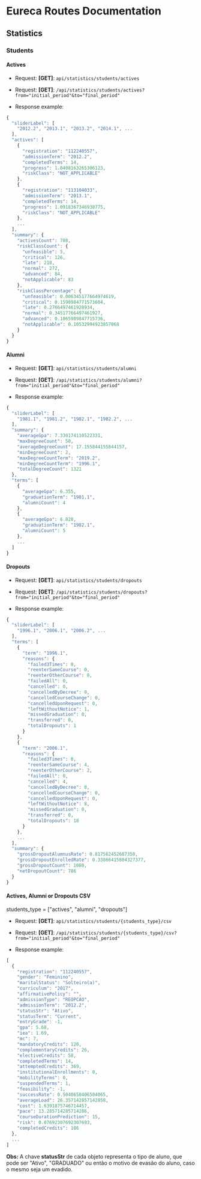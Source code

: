 # Eureca Routes Documentation

## Statistics

### Students

#### **Actives**

- Request: **[GET]**:  `api/statistics/students/actives`
- Request: **[GET]**: `/api/statistics/students/actives?from="initial_period"&to="final_period"`

- Response example:

```javascript
{
  "sliderLabel": [
    "2012.2", "2013.1", "2013.2", "2014.1", ...
  ],
  "actives": [
    {
      "registration": "112240557",
      "admissionTerm": "2012.2",
      "completedTerms": 14,
      "progress": 1.0408163265306123,
      "riskClass": "NOT_APPLICABLE"
    },
    {
      "registration": "113104033",
      "admissionTerm": "2013.1",
      "completedTerms": 14,
      "progress": 1.0918367346938775,
      "riskClass": "NOT_APPLICABLE"
    },
    ...
  ],
  "summary": {
    "activesCount": 788,
    "riskClassCount": {
      "unfeasible": 5,
      "critical": 126,
      "late": 218,
      "normal": 272,
      "advanced": 84,
      "notApplicable": 83
    },
    "riskClassPercentage": {
      "unfeasible": 0.006345177664974619,
      "critical": 0.1598984771573604,
      "late": 0.2766497461928934,
      "normal": 0.34517766497461927,
      "advanced": 0.1065989847715736,
      "notApplicable": 0.10532994923857868
    }
  }
}
```

#### **Alumni**

- Request: **[GET]**:  `api/statistics/students/alumni`
- Request: **[GET]**: `/api/statistics/students/alumni?from="initial_period"&to="final_period"`

- Response example:

```javascript
{
  "sliderLabel": [
    "1981.1", "1981.2", "1982.1", "1982.2", ...
  ],
  "summary": {
    "averageGpa": 7.330174110522331,
    "maxDegreeCount": 50,
    "averageDegreeCount": 17.155844155844157,
    "minDegreeCount": 2,
    "maxDegreeCountTerm": "2019.2",
    "minDegreeCountTerm": "1996.1",
    "totalDegreeCount": 1321
  },
  "terms": [
    {
      "averageGpa": 6.355,
      "graduationTerm": "1981.1",
      "alumniCount": 4
    },
    {
      "averageGpa": 6.828,
      "graduationTerm": "1982.1",
      "alumniCount": 5
    },
    ...
  ]
}
```

#### **Dropouts**

- Request: **[GET]**:  `api/statistics/students/dropouts`
- Request: **[GET]**: `/api/statistics/students/dropouts?from="initial_period"&to="final_period"`

- Response example:

```javascript
{
  "sliderLabel": [
    "1996.1", "2006.1", "2006.2", ...
  ],
  "terms": [
    {
      "term": "1996.1",
      "reasons": {
        "failed3Times": 0,
        "reenterSameCourse": 0,
        "reenterOtherCourse": 0,
        "failedAll": 0,
        "cancelled": 0,
        "cancelledByDecree": 0,
        "cancelledCourseChange": 0,
        "cancelledUponRequest": 0,
        "leftWithoutNotice": 1,
        "missedGraduation": 0,
        "transferred": 0,
        "totalDropouts": 1
      }
    },
    {
      "term": "2006.1",
      "reasons": {
        "failed3Times": 0,
        "reenterSameCourse": 4,
        "reenterOtherCourse": 2,
        "failedAll": 0,
        "cancelled": 4,
        "cancelledByDecree": 0,
        "cancelledCourseChange": 0,
        "cancelledUponRequest": 0,
        "leftWithoutNotice": 8,
        "missedGraduation": 0,
        "transferred": 0,
        "totalDropouts": 18
      }
    },
    ...
  ],
  "summary": {
    "grossDropoutAlumnusRate": 0.817562452687358,
    "grossDropoutEnrolledRate": 0.33866415804327377,
    "grossDropoutCount": 1080,
    "netDropoutCount": 786
  }
}
```

#### **Actives, Alumni or Dropouts CSV**

students_type = ["actives", "alumni", "dropouts"]

- Request: **[GET]**:  `api/statistics/students/{students_type}/csv`
- Request: **[GET]**: `/api/statistics/students/{students_type}/csv?from="initial_period"&to="final_period"`

- Response example:

```javascript
[
  {
    "registration": "112240557",
    "gender": "Feminino",
    "maritalStatus": "Solteiro(a)",
    "curriculum": "2017",
    "affirmativePolicy": "",
    "admissionType": "REOPCAO",
    "admissionTerm": "2012.2",
    "statusStr": "Ativo",
    "statusTerm": "Current",
    "entryGrade": -1,
    "gpa": 5.68,
    "iea": 1.69,
    "mc": 7,
    "mandatoryCredits": 120,
    "complementaryCredits": 26,
    "electiveCredits": 58,
    "completedTerms": 14,
    "attemptedCredits": 369,
    "institutionalEnrollments": 0,
    "mobilityTerms": 0,
    "suspendedTerms": 1,
    "feasibility": -1,
    "successRate": 0.5040650406504065,
    "averageLoad": 26.357142857142858,
    "cost": 1.6391875746714457,
    "pace": 13.285714285714286,
    "courseDurationPrediction": 15,
    "risk": 0.07692307692307693,
    "completedCredits": 186
  },
  ...
]
```

**Obs:** A chave **statusStr** de cada objeto representa o tipo de aluno, que pode ser "Ativo", "GRADUADO" ou então o motivo de evasão do aluno, caso o mesmo seja um evadido.